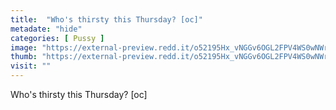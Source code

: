 ```yaml
---
title:  "Who's thirsty this Thursday? [oc]"
metadate: "hide"
categories: [ Pussy ]
image: "https://external-preview.redd.it/o52195Hx_vNGGv6OGL2FPV4WS0wNWrYcIC2CzbVqLCo.jpg?auto=webp&s=d5f6c8337f15ee73211d2654cc5ed1cd465bdf6d"
thumb: "https://external-preview.redd.it/o52195Hx_vNGGv6OGL2FPV4WS0wNWrYcIC2CzbVqLCo.jpg?width=1080&crop=smart&auto=webp&s=ff47a720f2e0637723079dd00990a8f6094d8a8e"
visit: ""
---
```

Who's thirsty this Thursday? [oc]
